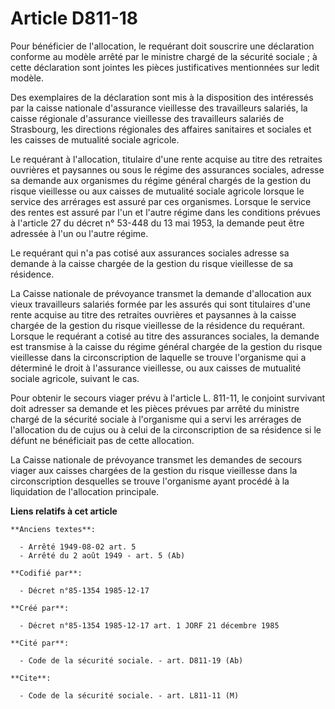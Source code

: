 # Article D811-18

Pour bénéficier de l'allocation, le requérant doit souscrire une déclaration conforme au modèle arrêté par le ministre chargé
de la sécurité sociale ; à cette déclaration sont jointes les pièces justificatives mentionnées sur ledit modèle. 

Des exemplaires de la déclaration sont mis à la disposition des intéressés par la caisse nationale d'assurance vieillesse des
travailleurs salariés, la caisse régionale d'assurance vieillesse des travailleurs salariés de Strasbourg, les directions
régionales des affaires sanitaires et sociales et les caisses de mutualité sociale agricole. 

Le requérant à l'allocation, titulaire d'une rente acquise au titre des retraites ouvrières et paysannes ou sous le régime
des assurances sociales, adresse sa demande aux organismes du régime général chargés de la gestion du risque vieillesse ou
aux caisses de mutualité sociale agricole lorsque le service des arrérages est assuré par ces organismes. Lorsque le service
des rentes est assuré par l'un et l'autre régime dans les conditions prévues à l'article 27 du décret n° 53-448 du 13 mai
1953, la demande peut être adressée à l'un ou l'autre régime. 

Le requérant qui n'a pas cotisé aux assurances sociales adresse sa demande à la caisse chargée de la gestion du risque
vieillesse de sa résidence. 

La Caisse nationale de prévoyance transmet la demande d'allocation aux vieux travailleurs salariés formée par les assurés qui
sont titulaires d'une rente acquise au titre des retraites ouvrières et paysannes à la caisse chargée de la gestion du risque
vieillesse de la résidence du requérant. Lorsque le requérant a cotisé au titre des assurances sociales, la demande est
transmise à la caisse du régime général chargée de la gestion du risque vieillesse dans la circonscription de laquelle se
trouve l'organisme qui a déterminé le droit à l'assurance vieillesse, ou aux caisses de mutualité sociale agricole, suivant
le cas. 

Pour obtenir le secours viager prévu à l'article L. 811-11, le conjoint survivant doit adresser sa demande et les pièces
prévues par arrêté du ministre chargé de la sécurité sociale à l'organisme qui a servi les arrérages de l'allocation du de
cujus ou à celui de la circonscription de sa résidence si le défunt ne bénéficiait pas de cette allocation. 

La Caisse nationale de prévoyance transmet les demandes de secours viager aux caisses chargées de la gestion du risque
vieillesse dans la circonscription desquelles se trouve l'organisme ayant procédé à la liquidation de l'allocation
principale.

**Liens relatifs à cet article**

	**Anciens textes**:

	  - Arrêté 1949-08-02 art. 5
	  - Arrêté du 2 août 1949 - art. 5 (Ab)

	**Codifié par**:

	  - Décret n°85-1354 1985-12-17

	**Créé par**:

	  - Décret n°85-1354 1985-12-17 art. 1 JORF 21 décembre 1985

	**Cité par**:

	  - Code de la sécurité sociale. - art. D811-19 (Ab)

	**Cite**:

	  - Code de la sécurité sociale. - art. L811-11 (M)
